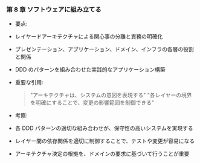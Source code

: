 ### 第 8 章 ソフトウェアに組み立てる

- 要点:
- レイヤードアーキテクチャによる関心事の分離と責務の明確化
- プレゼンテーション、アプリケーション、ドメイン、インフラの各層の役割と関係
- DDD のパターンを組み合わせた実践的なアプリケーション構築

- 重要な引用:

  > "アーキテクチャは、システムの意図を表現する"
  > "各レイヤーの境界を明確にすることで、変更の影響範囲を制御できる"

- 考察:
- 各 DDD パターンの適切な組み合わせが、保守性の高いシステムを実現する
- レイヤー間の依存関係を適切に制御することで、テストや変更が容易になる
- アーキテクチャ決定の根拠を、ドメインの要求に基づいて行うことが重要
